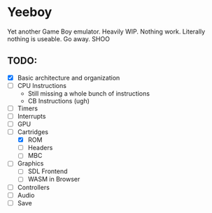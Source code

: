 # Yeeboy

Yet another Game Boy emulator.
Heavily WIP. Nothing work. Literally nothing is useable. Go away. SHOO

## TODO:

* [x] Basic architecture and organization
* [ ] CPU Instructions
  * Still missing a whole bunch of instructions
  * CB Instructions (ugh)
* [ ] Timers
* [ ] Interrupts
* [ ] GPU
* [ ] Cartridges
  * [x] ROM
  * [ ] Headers
  * [ ] MBC
* [ ] Graphics
  * [ ] SDL Frontend
  * [ ] WASM in Browser
* [ ] Controllers
* [ ] Audio
* [ ] Save
